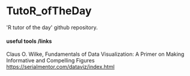 # TutoR_ofTheDay
'R tutor of the day' github repository.

#### useful tools /links

Claus O. Wilke, Fundamentals of Data Visualization: A Primer on Making Informative and Compelling Figures https://serialmentor.com/dataviz/index.html
